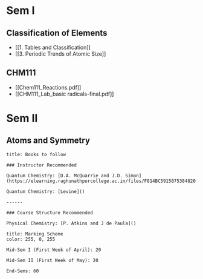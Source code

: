 # Sem I

## Classification of Elements

- [[1. Tables and Classification]]
- [[3. Periodic Trends of Atomic Size]]

## CHM111
- [[Chem111_Reactions.pdf]]
- [[CHM111_Lab_basic radicals-final.pdf]]

# Sem II
## Atoms and Symmetry

```ad-note
title: Books to follow

### Instructor Recommended

Quantum Chemistry: [D.A. McQuarrie and J.D. Simon](https://elearning.raghunathpurcollege.ac.in/files/F814BC5915875384820.pdf)

Quantum Chemistry: [Levine]()

------

### Course Structure Recommended

Physical Chemistry: [P. Atkins and J de Paula]()

```

```ad-note
title: Marking Scheme
color: 255, 0, 255

Mid-Sem I (First Week of April): 20

Mid-Sem II (First Week of May): 20

End-Sems: 60

```

##